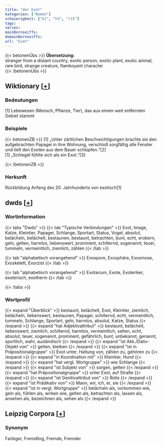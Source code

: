 ```yaml
---
title: "der Exot"
kategorien: ["Nomen"]
schwierigkeit: ["k1", "h3", "r15"]
tags:
series:
mainDornseiffs:
domainDornseiffs:
url: "Exot"
---
```


{{< betonenÜbs >}}
**Übersetzung:**  
stranger from a distant country, exotic person, exotic plant, exotic animal, rare bird, strange creature, flamboyant character  
{{< /betonenÜbs >}}

## Wiktionary [[+](https://de.wiktionary.org/wiki/Exot)]

### Bedeutungen
[1] Lebewesen (Mensch, Pflanze, Tier), das aus einem weit entfernten Gebiet stammt  

### Beispiele
{{< betonenZB >}}
[1] „Unter zärtlichen Beschwichtigungen brachte sie den aufgebrachten Papagei in ihre Wohnung, verschloß sorgfältig alle Fenster und ließ den Exoten aus dem Bauer schlüpfen.“[2]  
[1] „Schlegel fühlte sich als ein Exot.“[3]  

{{< /betonenZB >}}
### Herkunft
Rückbildung Anfang des 20. Jahrhunderts von exotisch[1]  



## dwds [[+](https://www.dwds.de/wb/Exot)]

### Wortinformation
{{< tabs "Dwds" >}}
{{< tab "Typische Verbindungen" >}}
Exot, Image, Katze, Kleintier, Papagei, Schlange, Sportart, Status, Vogel, absolut, belächeln, belächelt, bestaunen, bestaunt, betrachten, bunt, echt, erobern, geln, gelten, harmlos, liebenswert, prominent, schillernd, sogenannt, teuer, tummeln, vermeintlich, ziemlich, zählen
{{< /tab >}}

{{< tab "alphabetisch vorangehend" >}}
Exospore, Exosphäre, Exosmose, Exoskelett, Exorzist
{{< /tab >}}

{{< tab "alphabetisch vorangehend" >}}
Exotarium, Exote, Exoteriker, exoterisch, exotherm
{{< /tab >}}

{{< /tabs >}}

### Wortprofil
{{< expand "Überblick" >}} bestaunt, belächelt, Exot, Kleintier, ziemlich, belächeln, liebenswert, bestaunen, Papagei, schillernd, echt, vermeintlich, tummeln, Schlange, Sportart, geln, harmlos, absolut, Katze, Status {{< /expand >}}
{{< expand "hat Adjektivattribut" >}} bestaunt, belächelt, liebenswert, ziemlich, schillernd, harmlos, vermeintlich, selten, echt, absolut, teuer, sogenannt, prominent, gefährlich, bunt, unbekannt, genannt, sportlich, wahr, ausländisch {{< /expand >}}
{{< expand "ist Akk./Dativ-Objekt von" >}} gelten, bleiben {{< /expand >}}
{{< expand "ist in Präpositionalgruppe" >}} Exot unter, Haltung von, zählen zu, gehören zu {{< /expand >}}
{{< expand "in Koordination mit" >}} Kleintier, Hund {{< /expand >}}
{{< expand "hat vergl. Wortgruppe" >}} wie Schlange {{< /expand >}}
{{< expand "ist Subjekt von" >}} sorgen, gelten {{< /expand >}}
{{< expand "hat Präpositionalgruppe" >}} unter Exot, auf Straße {{< /expand >}}
{{< expand "ist Genitivattribut von" >}} Rolle {{< /expand >}}
{{< expand "ist Prädikativ von" >}} Mann, wir, ich, er, sie {{< /expand >}}
{{< expand "ist in vergl. Wortgruppe" >}} belächeln als, vorkommen wie, geln als, fühlen als, wirken wie, gelten als, betrachten als, lassen als, ansehen als, bezeichnen als, sehen als {{< /expand >}}

## Leipzig Corpora [[+](https://corpora.uni-leipzig.de/en/res?word=Exot&corpusId=deu_newscrawl-public_2018)]


### Synonym
Farbiger, Fremdling, Fremde, Fremder

